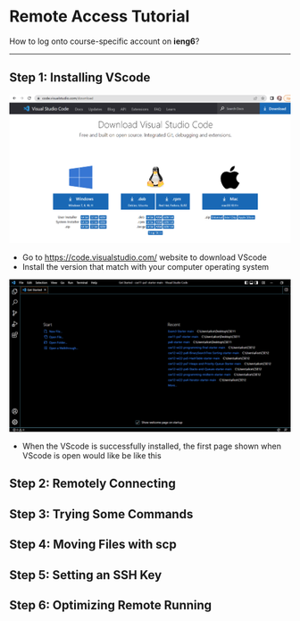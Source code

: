 # Remote Access Tutorial
How to log onto course-specific account on **ieng6**?

---

## Step 1: Installing VScode
![Step1:](step1.png)
- Go to https://code.visualstudio.com/ website to download VScode
- Install the version that match with your computer operating system

![Step1/2](part2.png)
- When the VScode is successfully installed, the first page shown when VScode is open would like be like this
## Step 2: Remotely Connecting

## Step 3: Trying Some Commands

## Step 4: Moving Files with **scp**

## Step 5: Setting an SSH Key

## Step 6: Optimizing Remote Running
